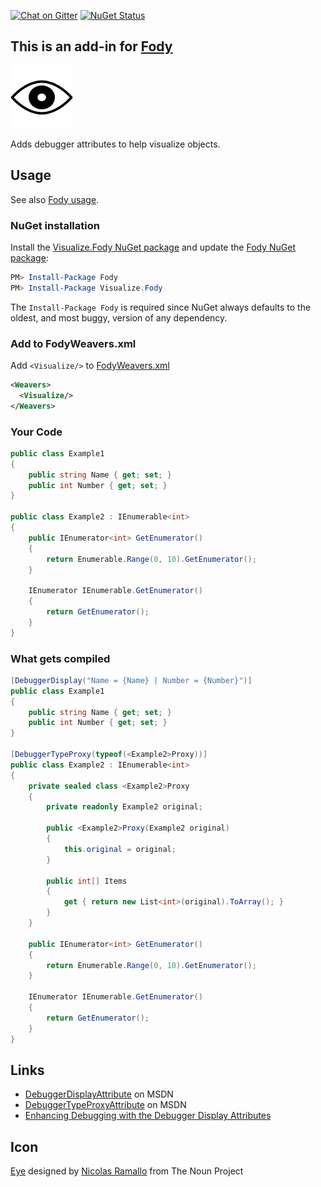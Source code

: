 [![Chat on Gitter](https://img.shields.io/gitter/room/fody/fody.svg?style=flat&max-age=86400)](https://gitter.im/Fody/Fody)
[![NuGet Status](http://img.shields.io/nuget/v/Visualize.Fody.svg?style=flat&max-age=86400)](https://www.nuget.org/packages/Visualize.Fody/)


## This is an add-in for [Fody](https://github.com/Fody/Home/)

![Visualize Icon - An eye](https://raw.githubusercontent.com/Fody/Visualize/master/package_icon.png)

Adds debugger attributes to help visualize objects.


## Usage

See also [Fody usage](https://github.com/Fody/Home/blob/master/pages/usage.md).


### NuGet installation

Install the [Visualize.Fody NuGet package](https://nuget.org/packages/Visualize.Fody/) and update the [Fody NuGet package](https://nuget.org/packages/Fody/):

```powershell
PM> Install-Package Fody
PM> Install-Package Visualize.Fody
```

The `Install-Package Fody` is required since NuGet always defaults to the oldest, and most buggy, version of any dependency.


### Add to FodyWeavers.xml

Add `<Visualize/>` to [FodyWeavers.xml](https://github.com/Fody/Home/blob/master/pages/usage.md#add-fodyweaversxml)

```xml
<Weavers>
  <Visualize/>
</Weavers>
```


### Your Code

```c#
public class Example1
{
    public string Name { get; set; }
    public int Number { get; set; }
}

public class Example2 : IEnumerable<int>
{
    public IEnumerator<int> GetEnumerator()
    {
        return Enumerable.Range(0, 10).GetEnumerator();
    }

    IEnumerator IEnumerable.GetEnumerator()
    {
        return GetEnumerator();
    }
}
```

### What gets compiled

```c#
[DebuggerDisplay("Name = {Name} | Number = {Number}")]
public class Example1
{
    public string Name { get; set; }
    public int Number { get; set; }
}

[DebuggerTypeProxy(typeof(<Example2>Proxy))]
public class Example2 : IEnumerable<int>
{
    private sealed class <Example2>Proxy
    {
        private readonly Example2 original;

        public <Example2>Proxy(Example2 original)
        {
            this.original = original;
        }

        public int[] Items
        {
            get { return new List<int>(original).ToArray(); }
        }
    }

    public IEnumerator<int> GetEnumerator()
    {
        return Enumerable.Range(0, 10).GetEnumerator();
    }

    IEnumerator IEnumerable.GetEnumerator()
    {
        return GetEnumerator();
    }
}
```


## Links

  * [DebuggerDisplayAttribute](http://msdn.microsoft.com/en-us/library/system.diagnostics.debuggerdisplayattribute.aspx) on MSDN
  * [DebuggerTypeProxyAttribute](http://msdn.microsoft.com/en-us/library/system.diagnostics.debuggertypeproxyattribute.aspx) on MSDN
  * [Enhancing Debugging with the Debugger Display Attributes](http://msdn.microsoft.com/en-us/library/ms228992.aspx)


## Icon

[Eye](http://thenounproject.com/noun/eye/#icon-No7467) designed by [Nicolas Ramallo](http://thenounproject.com/nicografico) from The Noun Project